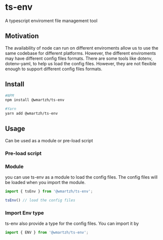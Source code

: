# ts-env
A typescript enviroment file management tool


## Motivation 
The availability of node can run on different enviroments allow us to use the same codebase for different platforms. However, the different enviroments may have different config files formats. There are some tools like dotenv, dotenv-yaml, to help us load the config files. However, they are not flexible enough to support different config files formats.

## Install

```bash
#NPM
npm install @wmartzh/ts-env

#Yarn
yarn add @wmartzh/ts-env

```


## Usage
Can be used as a module or pre-load script

### Pre-load script

### Module
you can use ts-env as a module to load the config files. The config files will be loaded when you import the module.
```typescript
import { tsEnv } from '@wmartzh/ts-env';

tsEnv() // load the config files
```

### Import Env type
ts-env also provide a type for the config files. You can import it by
  
  ```typescript
  import { ENV } from '@wmartzh/ts-env';
  ```